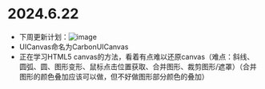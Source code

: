 # 2024.6.22
* 下周更新计划：![image](https://github.com/Qck320923/Core-API/assets/152294811/03ce2736-7ebc-4f3e-8ff8-fadd7e5c3187)
* UICanvas命名为CarbonUICanvas
* 正在学习HTML5 canvas的方法，看着有点难以还原canvas（难点：斜线、圆弧、圆、图形变形、鼠标点击位置获取、合并图形、裁剪图形/遮罩）（合并图形的颜色叠加应该可以做，但不好做图形部分颜色的叠加）
